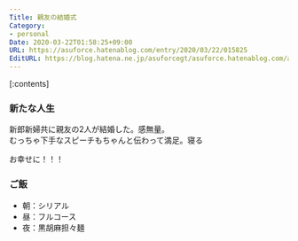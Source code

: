 ```yaml
---
Title: 親友の結婚式
Category:
- personal
Date: 2020-03-22T01:58:25+09:00
URL: https://asuforce.hatenablog.com/entry/2020/03/22/015825
EditURL: https://blog.hatena.ne.jp/asuforcegt/asuforce.hatenablog.com/atom/entry/26006613538684595
---
```


[:contents]

###  新たな人生

新郎新婦共に親友の2人が結婚した。感無量。  
むっちゃ下手なスピーチもちゃんと伝わって満足。寝る

お幸せに！！！

### ご飯

- 朝：シリアル
- 昼：フルコース
- 夜：黒胡麻担々麺
